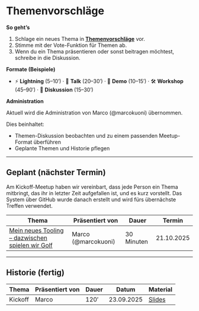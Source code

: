 # Themenvorschläge

**So geht’s**

1. Schlage ein neues Thema in **[Themenvorschläge](https://github.com/orgs/Software-Crafters-Meetup/discussions/categories/themenvorschl%C3%A4ge)** vor.
2. Stimme mit der Vote-Funktion für Themen ab.
3. Wenn du ein Thema präsentieren oder sonst beitragen möchtest, schreibe in die Diskussion.

**Formate (Beispiele)**

- ⚡️ **Lightning** (5–10′) · 🎤 **Talk** (20–30′) · 🧪 **Demo** (10–15′) · 🛠 **Workshop** (45–90′) · 💬 **Diskussion** (15–30′)

**Administration**

Aktuell wird die Administration von Marco (@marcokuoni) übernommen.

Dies beinhaltet:

- Themen-Diskussion beobachten und zu einem passenden Meetup-Format überführen
- Geplante Themen und Historie pflegen

---

## Geplant (nächster Termin)

Am Kickoff-Meetup haben wir vereinbart, dass jede Person ein Thema mitbringt, das ihr in letzter Zeit aufgefallen ist, und es kurz vorstellt. Das System über GitHub wurde danach erstellt und wird fürs übernächste Treffen verwendet.

| Thema                                                                                                              | Präsentiert von     | Dauer      | Termin     |
| ------------------------------------------------------------------------------------------------------------------ | ------------------- | ---------- | ---------- |
| [Mein neues Tooling – dazwischen spielen wir Golf](https://github.com/orgs/Software-Crafters-Meetup/discussions/4) | Marco (@marcokuoni) | 30 Minuten | 21.10.2025 |

---

## Historie (fertig)

| Thema   | Präsentiert von | Dauer | Datum      | Material                                                                       |
| ------- | --------------- | ----- | ---------- | ------------------------------------------------------------------------------ |
| Kickoff | Marco           | 120′  | 23.09.2025 | [Slides](https://github.com/Software-Crafters-Meetup/Kickoff/tree/main/slides) |
